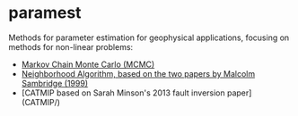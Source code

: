 # paramest
Methods for parameter estimation for geophysical applications, 
focusing on methods for non-linear problems:

+ [Markov Chain Monte Carlo (MCMC)](MCMC/)
+ [Neighborhood Algorithm, based on the two papers 
by Malcolm Sambridge (1999)](NeighborhoodAlgorithm/)
+ [CATMIP based on Sarah Minson's 2013 fault inversion paper] (CATMIP/)

